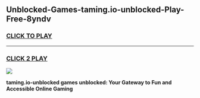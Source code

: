 
## Unblocked-Games-taming.io-unblocked-Play-Free-8yndv
<h3>
<a href="https://premium76.site?title=taming.io-unblocked&ref=18A1">CLICK TO PLAY</a></h3>
<hr>

<h3>
<a href="https://premium76.site?title=taming.io-unblocked&ref=18A1">CLICK 2 PLAY</a>
  
</h3>

<a href="https://premium76.site?title=taming.io-unblocked&ref=18A1"><img src="https://clearcache.store/games.png"></a>


**taming.io-unblocked games unblocked: Your Gateway to Fun and Accessible Online Gaming**
